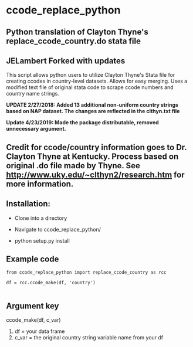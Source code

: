 # ccode_replace_python
## Python translation of Clayton Thyne's replace_ccode_country.do stata file
## JELambert Forked with updates

This script allows python users to utilize Clayton Thyne's Stata file for creating ccodes in country-level datasets. Allows for easy merging. Uses a modified text file of original stata code to scrape ccode numbers and country name strings.

**UPDATE 2/27/2018: Added 13 additional non-uniform country strings based on NAP dataset. The changes are reflected in the clthyn.txt file**

**Update 4/23/2019: Made the package distributable, removed unnecessary argument.**

## Credit for ccode/country information goes to Dr. Clayton Thyne at Kentucky. Process based on original .do file made by Thyne. See http://www.uky.edu/~clthyn2/research.htm for more information.

## Installation:
* Clone into a directory

* Navigate to ccode_replace_python/

* python setup.py install


## Example code

```
from ccode_replace_python import replace_ccode_country as rcc

df = rcc.ccode_make(df, 'country')


```
## Argument key

ccode_make(df, c_var)

1. df = your data frame
2. c_var = the original country string variable name from your df
